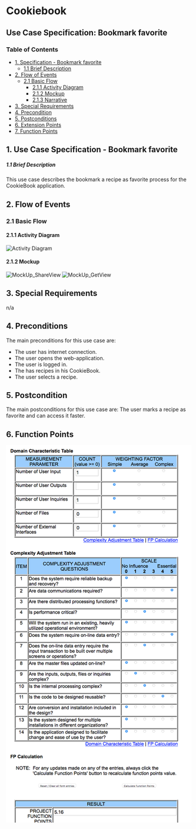 # Cookiebook
## Use Case Specification: Bookmark favorite
### Table of Contents
- [1. Specification - Bookmark favorite](#1-specification-bookmarkFavorite)
    - [1.1 Brief Description](#11-brief-description)
- [2. Flow of Events](#2-flow-of-events)
    - [2.1 Basic Flow](#21-basic-flow)
        - [2.1.1 Activity Diagram](#211-activity-diagram)
        - [2.1.2 Mockup](#212-mockup)
        - [2.1.3 Narrative](#213-narrative)
- [3. Special Requirements](#3-special-requirements)
- [4. Precondition](#4-preconditions)  
- [5. Postconditions](#5-postconditions)
- [6. Extension Points](#6-extension-points)
- [7. Function Points](#7-function-points)

## 1. Use Case Specification - Bookmark favorite
##### 1.1 Brief Description
This use case describes the bookmark a recipe as favorite process for the CookieBook application.

## 2. Flow of Events
### 2.1 Basic Flow
#### 2.1.1 Activity Diagram
![Activity Diagram](images/UC_bookmarkFavorite.JPG)
#### 2.1.2 Mockup
![MockUp_ShareView](images/)
![MockUp_GetView](images/)
## 3. Special Requirements
n/a
## 4. Preconditions
The main preconditions for this use case are:
- The user has internet connection.
- The user opens the web-application.
- The user is logged in.
- The has recipes in his CookieBook.
- The user selects a recipe.
## 5. Postcondition
The main postconditions for this use case are:
The user marks a recipe as favorite and can access it faster.
## 6. Function Points
![Function Points](images/UC_bookmarkFavorite_fp.png)                                                                                                                                               
